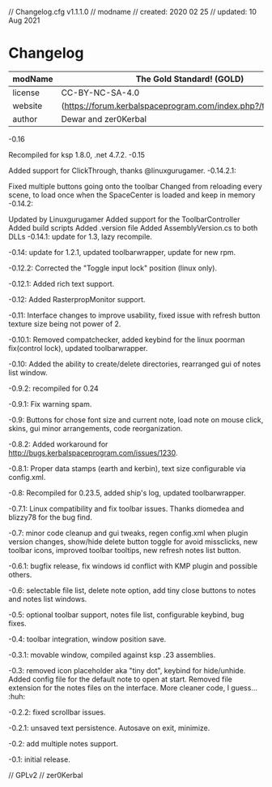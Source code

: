 ﻿// Changelog.cfg v1.1.1.0
// modname
// created: 2020 02 25
// updated: 10 Aug 2021

# Changelog  
  
| modName | The Gold Standard! (GOLD)                                      |
| ------- | -------------------------------------------------------------- |
| license | CC-BY-NC-SA-4.0                                                |
| website | (https://forum.kerbalspaceprogram.com/index.php?/topic/203990) |
| author  | Dewar and zer0Kerbal                                           |
  

-0.16

Recompiled for ksp 1.8.0, .net 4.7.2.
-0.15

Added support for ClickThrough, thanks @linuxgurugamer.
-0.14.2.1:

Fixed multiple buttons going onto the toolbar
Changed from reloading every scene, to load once when the SpaceCenter is loaded and keep in memory
-0.14.2:

Updated by Linuxgurugamer
Added support for the ToolbarController
Added build scripts
Added .version file
Added AssemblyVersion.cs to both DLLs
-0.14.1: update for 1.3, lazy recompile.

-0.14: update for 1.2.1, updated toolbarwrapper, update for new rpm.

-0.12.2: Corrected the "Toggle input lock" position (linux only).

-0.12.1: Added rich text support.

-0.12: Added RasterpropMonitor support.

-0.11: Interface changes to improve usability, fixed issue with refresh button texture size being not power of 2.

-0.10.1: Removed compatchecker, added keybind for the linux poorman fix(control lock), updated toolbarwrapper.

-0.10: Added the ability to create/delete directories, rearranged gui of notes list window.

-0.9.2: recompiled for 0.24

-0.9.1: Fix warning spam.

-0.9: Buttons for chose font size and current note, load note on mouse click, skins, gui minor arrangements, code reorganization.

-0.8.2: Added workaround for http://bugs.kerbalspaceprogram.com/issues/1230.

-0.8.1: Proper data stamps (earth and kerbin), text size configurable via config.xml.

-0.8: Recompiled for 0.23.5, added ship's log, updated toolbarwrapper.

-0.7.1: Linux compatibility and fix toolbar issues. Thanks diomedea and blizzy78 for the bug find.

-0.7: minor code cleanup and gui tweaks, regen config.xml when plugin version changes, show/hide delete button toggle for avoid missclicks, new toolbar icons, improved toolbar tooltips, new refresh notes list button.

-0.6.1: bugfix release, fix windows id conflict with KMP plugin and possible others.

-0.6: selectable file list, delete note option, add tiny close buttons to notes and notes list windows.

-0.5: optional toolbar support, notes file list, configurable keybind, bug fixes.

-0.4: toolbar integration, window position save.

-0.3.1: movable window, compiled against ksp .23 assemblies.

-0.3: removed icon placeholder aka "tiny dot", keybind for hide/unhide. Added config file for the default note to open at start. Removed file extension for the notes files on the interface. More cleaner code, I guess... :huh:

-0.2.2: fixed scrollbar issues.

-0.2.1: unsaved text persistence. Autosave on exit, minimize.

-0.2: add multiple notes support.

-0.1: initial release.

// GPLv2
// zer0Kerbal